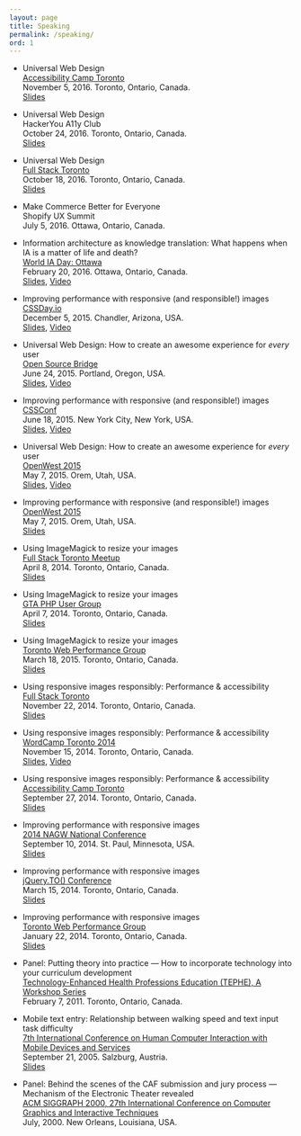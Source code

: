 ```yaml
---
layout: page
title: Speaking
permalink: /speaking/
ord: 1
---
```


<!-- ### Upcoming -->
<!-- ### Past -->

* Universal Web Design  
[Accessibility Camp Toronto](http://www.accessibilitycampto.org/)  
November 5, 2016. Toronto, Ontario, Canada.  
[Slides](https://speakerdeck.com/newtron/universal-web-design-accessibility-camp-toronto)

* Universal Web Design  
HackerYou A11y Club  
October 24, 2016. Toronto, Ontario, Canada.  
[Slides](https://speakerdeck.com/newtron/universal-web-design-hackeryou-a11y-club)

* Universal Web Design  
[Full Stack Toronto](http://fsto.co/)  
October 18, 2016. Toronto, Ontario, Canada.  
[Slides](https://speakerdeck.com/newtron/universal-web-design-full-stack-toronto)

* Make Commerce Better for Everyone  
Shopify UX Summit  
July 5, 2016. Ottawa, Ontario, Canada.  

* Information architecture as knowledge translation: What happens when IA is a matter of life and death?  
[World IA Day: Ottawa](http://2016.worldiaday.org/location/ottawa-canada)  
February 20, 2016. Ottawa, Ontario, Canada.  
[Slides](https://speakerdeck.com/newtron/information-architecture-as-knowledge-translation-world-ia-day), [Video](http://davidnewton.ca/talks/WIADOtt16-dave-newton.m4v)

* Improving performance with responsive (and responsible!) images  
[CSSDay.io](http://2015.cssday.io/)  
December 5, 2015. Chandler, Arizona, USA.  
[Slides](https://speakerdeck.com/newtron/improving-performance-with-responsive-and-responsible-images-cssday-dot-io), [Video](https://www.youtube.com/watch?v=O9JGDHEL2b8)

* Universal Web Design: How to create an awesome experience for *every* user  
[Open Source Bridge](http://opensourcebridge.org/)  
June 24, 2015. Portland, Oregon, USA.  
[Slides](https://speakerdeck.com/newtron/universal-web-design-how-to-create-an-awesome-experience-for-every-user-open-source-bridge), [Video](https://www.youtube.com/watch?v=GaX21O6mgVQ)

* Improving performance with responsive (and responsible!) images  
[CSSConf](https://2015.cssconf.com/)  
June 18, 2015. New York City, New York, USA.  
[Slides](https://speakerdeck.com/newtron/improving-performance-with-responsive-and-responsible-images-cssconf), [Video](https://www.youtube.com/watch?v=jYGAjAee0dU)

* Universal Web Design: How to create an awesome experience for *every* user  
[OpenWest 2015](http://www.openwest.org/)  
May 7, 2015. Orem, Utah, USA.  
[Slides](https://speakerdeck.com/newtron/universal-web-design-how-to-create-an-awesome-experience-for-every-user-openwest), [Video](https://www.youtube.com/watch?v=COGW_KXHY8I)

* Improving performance with responsive (and responsible!) images  
[OpenWest 2015](http://www.openwest.org/)  
May 7, 2015. Orem, Utah, USA.  
[Slides](https://speakerdeck.com/newtron/improving-performance-with-responsive-and-responsible-images-openwest)

* Using ImageMagick to resize your images  
[Full Stack Toronto Meetup](http://www.meetup.com/full-stack-to/events/221499929/)  
April 8, 2014. Toronto, Ontario, Canada.  
[Slides](https://speakerdeck.com/newtron/using-imagemagick-to-resize-your-images-fsto)

* Using ImageMagick to resize your images  
[GTA PHP User Group](http://www.meetup.com/GTA-PHP-User-Group-Toronto/events/221364819/)  
April 7, 2014. Toronto, Ontario, Canada.  
[Slides](https://speakerdeck.com/newtron/using-imagemagick-to-resize-your-images-gta-php)

* Using ImageMagick to resize your images  
[Toronto Web Performance Group](http://www.meetup.com/Toronto-Web-Performance-Group/events/220287399/)  
March 18, 2015. Toronto, Ontario, Canada.  
[Slides](https://speakerdeck.com/newtron/using-imagemagick-to-resize-your-images-webperfto)

* Using responsive images responsibly: Performance & accessibility  
[Full Stack Toronto](http://fsto.co/)  
November 22, 2014. Toronto, Ontario, Canada.  
[Slides](https://speakerdeck.com/newtron/using-responsive-images-responsibly-performance-and-accessibility-full-stack)

* Using responsive images responsibly: Performance & accessibility  
[WordCamp Toronto 2014](http://2014.toronto.wordcamp.org/)  
November 15, 2014. Toronto, Ontario, Canada.  
[Slides](https://speakerdeck.com/newtron/using-responsive-images-responsibly-performance-and-accessibility-wordcamp), [Video](http://davidnewton.ca/talks/WCTO14-dave-newton.m4v)

* Using responsive images responsibly: Performance & accessibility  
[Accessibility Camp Toronto](http://www.accessibilitycampto.org/)  
September 27, 2014. Toronto, Ontario, Canada.  
[Slides](https://speakerdeck.com/newtron/using-responsive-images-responsibly-performance-and-accessibility)

* Improving performance with responsive images  
[2014 NAGW National Conference](https://nagw.org/conference/2014)  
September 10, 2014. St. Paul, Minnesota, USA.  
[Slides](https://speakerdeck.com/newtron/improving-performance-with-responsive-images-nagw)

* Improving performance with responsive images  
[jQuery.TO() Conference](http://jqueryto.com/)  
March 15, 2014. Toronto, Ontario, Canada.  
[Slides](https://speakerdeck.com/newtron/improving-performance-with-responsive-images-jqueryto)

* Improving performance with responsive images  
[Toronto Web Performance Group](http://www.meetup.com/Toronto-Web-Performance-Group/events/154101952/)  
January 22, 2014. Toronto, Ontario, Canada.  
[Slides](https://speakerdeck.com/newtron/improving-performance-with-responsive-images-webperfto)

* Panel: Putting theory into practice — How to incorporate technology into your curriculum development  
[Technology-Enhanced Health Professions Education (TEPHE), A Workshop Series](http://cfd.utoronto.ca/workshops/previous/210)  
February 7, 2011. Toronto, Ontario, Canada.

* Mobile text entry: Relationship between walking speed and text input task difficulty  
[7th International Conference on Human Computer Interaction with Mobile Devices and Services](https://web.archive.org/web/20120825132735/http://conference.icts.sbg.ac.at/mobilehci.icts.sbg.ac.at/programme.htm)  
September 21, 2005. Salzburg, Austria.  
[Slides](https://speakerdeck.com/newtron/mobile-text-entry-relationship-between-walking-speed-and-text-input-task-difficulty-mobilehci)

* Panel: Behind the scenes of the CAF submission and jury process — Mechanism of the Electronic Theater revealed  
[ACM SIGGRAPH 2000, 27th International Conference on Computer Graphics and Interactive Techniques](http://www.siggraph.org/s2000/conference/caf/index.html)  
July, 2000. New Orleans, Louisiana, USA.
